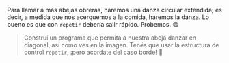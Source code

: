 <gs-attire
  attire-url="https://raw.githubusercontent.com/MumukiProject/mumuki-guia-gobstones-practica-repeticion-simple-kids/master/assets/attires/config.json">
</gs-attire>

Para llamar a más abejas obreras, haremos una danza circular extendida; es decir, a medida que nos acerquemos a la comida, haremos la danza. Lo bueno es que con `repetir` debería salir rápido. Probemos. :smile:

> Construí un programa que permita a nuestra abeja danzar en diagonal, así como ves en la imagen. Tenés que usar la estructura de control `repetir`, ¡pero acordate del caso borde! :grimacing:
